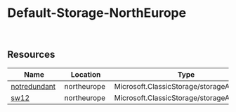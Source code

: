 # Default-Storage-NorthEurope 
 
## Resources


| Name | Location | Type |
| --- | --- | --- |
| [notredundant](notredundant--1887989416.md)  | northeurope  | Microsoft.ClassicStorage/storageAccounts  |
| [sw12](sw12--1709014484.md)  | northeurope  | Microsoft.ClassicStorage/storageAccounts  |



